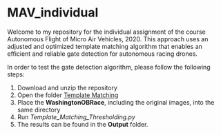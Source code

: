 # MAV_individual
Welcome to my repository for the individual assignment of the course Autonomous Flight of Micro Air Vehicles, 2020. This approach uses an adjusted and optimized template matching algorithm that enables an efficient and reliable gate detection for autonomous racing drones.

In order to test the gate detection algorithm, please follow the following steps:
1. Download and unzip the repository
2. Open the folder [Template Matching](https://github.com/SebastianAlNi/MAV_individual/tree/master/Test_Scripts)
3. Place the **WashingtonOBRace**, including the original images, into the same directory
4. Run *Template_Matching_Thresholding.py*
5. The results can be found in the **Output** folder.
